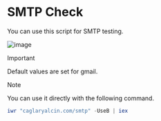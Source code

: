 # SMTP Check
You can use this script for SMTP testing. 

![image](https://github.com/user-attachments/assets/163a78fc-f1c0-4ac2-940c-332a510a16f7)

> [!IMPORTANT]  
> Default values are set for gmail.

> [!NOTE]
> You can use it directly with the following command.

```powershell
iwr "caglaryalcin.com/smtp" -UseB | iex
```
